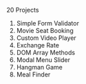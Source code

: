 20 Projects

1. Simple Form Validator
2. Movie Seat Booking
3. Custom Video Player
4. Exchange Rate
5. DOM Array Methods
6. Modal Menu Slider
7. Hangman Game
8. Meal Finder